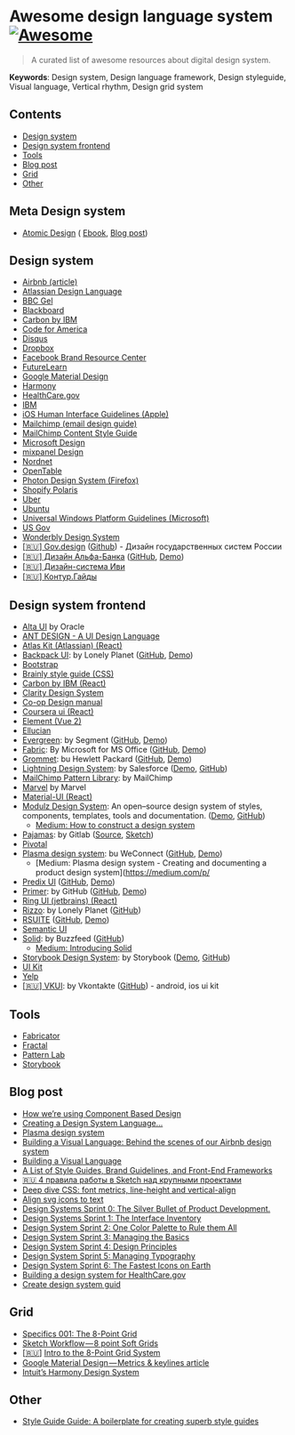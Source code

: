 # Awesome design language system [![Awesome](https://cdn.rawgit.com/sindresorhus/awesome/d7305f38d29fed78fa85652e3a63e154dd8e8829/media/badge.svg)](https://github.com/sindresorhus/awesome)
> A curated list of awesome resources about digital design system.

**Keywords**: Design system, Design language framework, Design styleguide, Visual language, Vertical rhythm, Design grid system


## Contents

- [Design system](#design-system)
- [Design system frontend](#Design-system-frontend)
- [Tools](#tools)
- [Blog post](#blog-post)
- [Grid](#grid)
- [Other](#other)


## Meta Design system
- [Atomic Design](http://atomicdesign.bradfrost.com/) ( [Ebook](http://atomicdesign.bradfrost.com/table-of-contents/), [Blog post](https://bradfrost.com/blog/post/atomic-web-design/))

## Design system
* [Airbnb (article)](http://airbnb.design/building-a-visual-language/)
* [Atlassian Design Language](https://atlassian.design/)
* [BBC Gel](http://www.bbc.co.uk/gel)
* [Blackboard](http://design.blackboard.com/)
* [Carbon by IBM](http://carbondesignsystem.com/)
* [Code for America](http://style.codeforamerica.org/)
* [Disqus](https://disqus.com/pages/style-guide/)
* [Dropbox](https://www.dropbox.com/branding/)
* [Facebook Brand Resource Center](https://en.facebookbrand.com/)
* [FutureLearn](https://www.futurelearn.com/pattern-library)
* [Google Material Design](https://material.google.com/)
* [Harmony](http://harmony.intuit.com/)
* [HealthCare.gov](https://design.cms.gov/)
* [IBM](http://www.ibm.com/design/language/)
* [iOS Human Interface Guidelines (Apple)](https://developer.apple.com/ios/human-interface-guidelines/)
* [Mailchimp (email design guide)](http://mailchimp.com/resources/email-design-guide/)
* [MailChimp Content Style Guide](http://styleguide.mailchimp.com/)
* [Microsoft Design](https://www.microsoft.com/en-us/design)
* [mixpanel Design](http://mixpanel.github.io/mixpanel-common/examples/style-guide-new/)
* [Nordnet](https://www.nordnet.se/brand/)
* [OpenTable](http://brand.opentable.com/)
* [Photon Design System (Firefox)](http://design.firefox.com/photon/welcome.html)
* [Shopify Polaris](https://polaris.shopify.com/)
* [Uber](https://brand.uber.com/)
* [Ubuntu](http://design.ubuntu.com/apps/get-started/overview)
* [Universal Windows Platform Guidelines (Microsoft)](https://developer.microsoft.com/en-us/windows/apps/design)
* [US Gov](https://standards.usa.gov/)
* [Wonderbly Design System](http://design-system.lostmy.name/)
* [[🇷🇺] Gov.design](http://gov.design/) ([Github](https://github.com/govdesign)) - Дизайн государственных систем России
* [[🇷🇺] Дизайн Альфа-Банка](https://design.alfabank.ru/) ([GitHub](https://github.com/alfa-laboratory/arui-feather), [Demo](https://design.alfabank.ru/components/amount))
* [[🇷🇺] Дизайн-система Иви](https://design.ivi.ru/)
* [[🇷🇺] Контур.Гайды](https://guides.kontur.ru/)

## Design system frontend
* [Alta UI](http://www.oracle.com/webfolder/ux/middleware/alta/index.html) by Oracle
* [ANT DESIGN - A UI Design Language](https://ant.design/)
* [Atlas Kit (Atlassian) (React)](https://atlaskit.atlassian.com/)
* [Backpack UI](https://lonelyplanet.github.io/backpack-ui): by Lonely Planet ([GitHub](https://github.com/lonelyplanet/backpack-ui), [Demo](https://lonelyplanet.github.io/backpack-ui))
* [Bootstrap](http://getbootstrap.com/)
* [Brainly style guide (CSS)](http://styleguide.brainly.com)
* [Carbon by IBM (React)](http://react.carbondesignsystem.com/)
* [Clarity Design System](https://vmware.github.io/clarity/)
* [Co-op Design manual](https://coop-design-manual.herokuapp.com/)
* [Coursera ui (React)](https://webedx-spark.github.io/coursera-ui)
* [Element (Vue 2)](http://element.eleme.io/)
* [Ellucian](https://styleguide.elluciancloud.com/)
* [Evergreen](https://evergreen.segment.com/): by Segment ([GitHub](https://github.com/segmentio/evergreen/), [Demo](https://evergreen.segment.com/))
* [Fabric](http://dev.office.com/fabric#/): By Microsoft for MS Office ([GitHub](https://github.com/OfficeDev/office-ui-fabric-react), [Demo](https://developer.microsoft.com/en-us/fabric#/components))
* [Grommet](http://grommet.io/): bu Hewlett Packard ([GitHub](https://github.com/grommet/grommet), [Demo](http://grommet.io/docs/components/))
* [Lightning Design System](https://www.lightningdesignsystem.com/): by Salesforce ([Demo](https://www.lightningdesignsystem.com/components/overview/), [GitHub](https://github.com/salesforce-ux/design-system))
* [MailChimp Pattern Library](https://ux.mailchimp.com/): by MailChimp
* [Marvel](https://marvelapp.com/styleguide/) by Marvel
* [Material-UI (React)](http://www.material-ui.com/)
* [Modulz Design System](https://www.modulz.co/): An open–source design system of styles, components, templates, tools and documentation. ([Demo](https://www.modulz.co/showcase/), [GitHub](https://github.com/modulz/modulz))
  * [Medium: How to construct a design system](https://medium.freecodecamp.org/how-to-construct-a-design-system-864adbf2a117)
* [Pajamas](https://design.gitlab.com/): by Gitlab ([Source](https://gitlab.com/gitlab-org/gitlab-services/design.gitlab.com), [Sketch](https://gitlab.com/gitlab-org/gitlab-design/blob/master/doc/sketch-ui-kit.md#files))
* [Pivotal](https://styleguide.pivotal.io)
* [Plasma design system](http://plasma.guide/): bu WeConnect ([GitHub](https://github.com/WeConnect/plasma), [Demo](https://www.predix-ui.com/#/gallery))
  * [Medium: Plasma design system - Creating and documenting a product design system](https://medium.com/p/
* [Predix UI](https://www.predix-ui.com) ([GitHub](https://github.com/PredixDev), [Demo](http://primercss.io/storybook))
* [Primer](http://primercss.io/): by GitHub ([GitHub](https://github.com/primer/primer), [Demo](http://primercss.io/storybook))
* [Ring UI (jetbrains) (React)](http://www.jetbrains.org/ring-ui)
* [Rizzo](https://rizzo.lonelyplanet.com/): by Lonely Planet ([GitHub](https://github.com/lonelyplanet/rizzo))
* [RSUITE](https://rsuitejs.com/en/) ([GitHub](https://github.com/rsuite/rsuite), [Demo](https://rsuitejs.com/en/components/overview))
* [Semantic UI](https://semantic-ui.com/)
* [Solid](http://solid.buzzfeed.com/): by Buzzfeed ([GitHub](https://github.com/buzzfeed/solid))
  * [Medium: Introducing Solid](https://medium.com/buzzfeed-design/introducing-solid-1c16b1bf4868)
* [Storybook Design System](https://storybook-design-system.netlify.com/): by Storybook ([Demo](https://storybook-design-system.netlify.com/), [GitHub](https://github.com/storybookjs/design-system))
* [UI Kit](https://getuikit.com/)
* [Yelp](https://www.yelp.com/styleguide)
* [[🇷🇺] VKUI](https://vkcom.github.io/vkui-styleguide/): by Vkontakte ([GitHub](https://github.com/VKCOM/VKUI)) - android, ios ui kit

## Tools
* [Fabricator](https://fbrctr.github.io/)
* [Fractal](http://fractal.build/)
* [Pattern Lab](http://patternlab.io/)
* [Storybook](https://storybook.js.org/)

## Blog post
* [How we’re using Component Based Design](https://medium.com/@lewisplushumphreys/how-were-using-component-based-design-5f9e3176babb)
* [Creating a Design System Language…](https://medium.com/globoforce-design/creating-a-design-system-158a2d832551)
* [Plasma design system](https://medium.com/@andrewcouldwell/plasma-design-system-4d63fb6c1afc)
* [Building a Visual Language: Behind the scenes of our Airbnb design system](https://medium.com/airbnb-design/building-a-visual-language-behind-the-scenes-of-our-airbnb-design-system-224748775e4e)
* [Building a Visual Language](http://airbnb.design/building-a-visual-language/)
* [A List of Style Guides, Brand Guidelines, and Front-End Frameworks](https://medium.com/@theearlcarlson/a-list-of-style-guides-brand-guidelines-and-front-end-frameworks-e5bb62db91e5)
* [🇷🇺 4 правила работы в Sketch над крупными проектами](https://habrahabr.ru/post/320990/)
* [Deep dive CSS: font metrics, line-height and vertical-align](http://iamvdo.me/en/blog/css-font-metrics-line-height-and-vertical-align)
* [Align svg icons to text](https://blog.prototypr.io/align-svg-icons-to-text-and-say-goodbye-to-font-icons-d44b3d7b26b4)
* [Design Systems Sprint 0: The Silver Bullet of Product Development.](https://medium.com/@marcintreder/design-systems-sprint-0-the-silver-bullet-of-product-development-8c0ed83bf00d)
* [Design Systems Sprint 1: The Interface Inventory](https://medium.com/@marcintreder/design-systems-sprint-1-the-interface-inventory-1f78d376e49a)
* [Design System Sprint 2: One Color Palette to Rule them All](https://medium.com/@marcintreder/design-system-sprint-2-one-color-palette-to-rule-them-all-d0114ed1f659)
* [Design System Sprint 3: Managing the Basics](https://medium.com/@marcintreder/design-system-sprint-3-managing-the-basics-50ff588cbac8)
* [Design System Sprint 4: Design Principles](https://medium.com/@marcintreder/design-system-sprint-4-design-principles-8efb22d8a208)
* [Design System Sprint 5: Managing Typography](https://medium.com/@marcintreder/design-system-sprint-4-managing-typography-303e335894ee)
* [Design System Sprint 6: The Fastest Icons on Earth](https://medium.com/@marcintreder/design-system-sprint-6-the-fastest-icons-on-earth-bf91c0a47ef9)
* [Building a design system for HealthCare.gov](https://blog.navapbc.com/building-a-design-system-for-healthcare-gov-20dc1a833ab3)
* [Create design system guid](https://www.uxpin.com/create-design-system-guide)

## Grid
* [Specifics 001: The 8-Point Grid](https://spec.fm/specifics/8-pt-grid)
* [Sketch Workflow — 8 point Soft Grids](https://medium.com/sketch-app-sources/8-point-soft-grids-in-sketch-e8f1d5ca2cd4)
* [[🇷🇺](https://habrahabr.ru/company/everydaytools/blog/319700/)] [Intro to the 8-Point Grid System](https://medium.com/built-to-adapt/intro-to-the-8-point-grid-system-d2573cde8632)
* [Google Material Design — Metrics & keylines article](https://material.io/guidelines/layout/metrics-keylines.html#metrics-keylines-touch-target-size)
* [Intuit’s Harmony Design System](http://harmony.intuit.com/grid/)

## Other
- [Style Guide Guide: A boilerplate for creating superb style guides](https://bradfrost.github.io/style-guide-guide)
